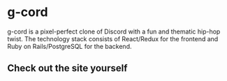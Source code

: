 # g-cord

g-cord is a pixel-perfect clone of Discord with a fun and thematic hip-hop
twist. The technology stack consists of React/Redux for the frontend and
Ruby on Rails/PostgreSQL for the backend.

## Check out the site yourself
